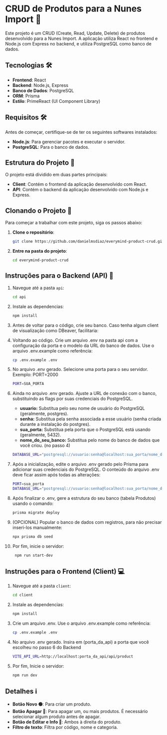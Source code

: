 # CRUD de Produtos para a Nunes Import 🚀

Este projeto é um CRUD (Create, Read, Update, Delete) de produtos desenvolvido para a Nunes Import. A aplicação utiliza React no frontend e Node.js com Express no backend, e utiliza PostgreSQL como banco de dados.

## Tecnologias 🛠️

- **Frontend**: React
- **Backend**: Node.js, Express
- **Banco de Dados**: PostgreSQL
- **ORM**: Prisma
- **Estilo**: PrimeReact (UI Component Library)

## Requisitos 🛠️

Antes de começar, certifique-se de ter os seguintes softwares instalados:

- **Node.js**: Para gerenciar pacotes e executar o servidor.
- **PostgreSQL**: Para o banco de dados.

## Estrutura do Projeto 📂

O projeto está dividido em duas partes principais:

- **Client**: Contém o frontend da aplicação desenvolvido com React.
- **API**: Contém o backend da aplicação desenvolvido com Node.js e Express.

## Clonando o Projeto 🔄

Para começar a trabalhar com este projeto, siga os passos abaixo:

1. **Clone o repositório**:

   ```bash
   git clone https://github.com/danielmsdiaz/everymind-product-crud.git

2. **Entre na pasta do projeto**:

   ```bash
   cd everymind-product-crud

## Instruções para o Backend (API) 🔧

1. Navegue até a pasta `api`:
   
   ```bash
   cd api

3. Instale as dependencias:
   
   ```bash
   npm install

4. Antes de voltar para o código, crie seu banco. Caso tenha algum client de visualização como DBeaver, facilitaria:
   
5. Voltando ao código. Crie um arquivo .env na pasta api com a configuração da porta e o modelo da URL do banco de dados. Use o arquivo .env.example como referência:
   
   ```bash
   cp .env.example .env

6. No arquivo .env gerado. Selecione uma porta para o seu servidor. Exemplo: PORT=2000
   
   ```bash
   PORT=SUA_PORTA

7. Ainda no arquivo .env gerado. Ajuste a URL de conexão com o banco, substituindo as flags por suas credenciais do PostgreSQL.

   - **usuario:** Substitua pelo seu nome de usuário do PostgreSQL (geralmente, postgres).
   - **senha:** Substitua pela senha associada a esse usuário (senha criada durante a instalação do postgres).
   - **sua_porta:** Substitua pela porta que o PostgreSQL está usando (geralmente, 5432).
   - **nome_do_seu_banco:** Substitua pelo nome do banco de dados que você criou. (no passo 4)
   
   ```bash
   DATABASE_URL="postgresql://usuario:senha@localhost:sua_porta/nome_do_seu_banco?schema=public"

8. Após a inicialização, edite o arquivo .env gerado pelo Prisma para adicionar suas credenciais do PostgreSQL. O conteúdo do arquivo .env deve ficar assim após todas as alterações:
    
   ```bash
   PORT=sua_porta
   DATABASE_URL="postgresql://usuario:senha@localhost:sua_porta/nome_do_seu_banco?schema=public"

9. Após finalizar o .env, gere a estrutura do seu banco (tabela Produtos) usando o comando:
    
   ```bash
   prisma migrate deploy

9. (OPCIONAL) Popular o banco de dados com registros, para não precisar inseri-los manualmente:
    
   ```bash
   npx prisma db seed

9. Por fim, inicie o servidor:
    
   ```bash
    npm run start-dev

## Instruções para o Frontend (Client) 💻

1. Navegue até a pasta `client`:
   
   ```bash
   cd client

3. Instale as dependencias:
   
   ```bash
   npm install

4. Crie um arquivo .env. Use o arquivo .env.example como referência:
   
   ```bash
   cp .env.example .env

6. No arquivo .env gerado. Insira em (porta_da_api) a porta que você escolheu no passo 6 do Backend
   
   ```bash
   VITE_API_URL=http://localhost:porta_da_api/api/product
   
5. Por fim, Inicie o servidor:
   
   ```bash
   npm run dev

## Detalhes ℹ

- **Botão Novo 🟢**: Para criar um produto.
- **Botão Apagar 🔴**: Para apagar um, ou mais produtos. É necessário selecionar algum produto antes de apagar.
- **Botão de Editar e Info 🔴**: Ambos à direita do produto.
- **Filtro de texto**: Filtra por código, nome e categoria.